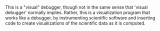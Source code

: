 This is a "visual" debugger, though not in the same sense that 'visual
debugger' normally implies.  Rather, this is a visualization program
that works like a debugger, by instrumenting scientific software and
inserting code to create visualizations of the scientific data as it is
computed.

